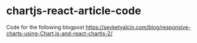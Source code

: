 # chartjs-react-article-code

Code for the following blogpost https://sevketyalcin.com/blog/responsive-charts-using-Chart.js-and-react-chartjs-2/
